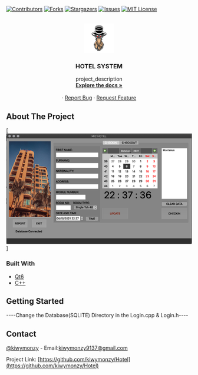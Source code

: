 <div id="top"></div>
<!--
*** Thanks for checking out the Best-README-Template. If you have a suggestion
*** that would make this better, please fork the repo and create a pull request
*** or simply open an issue with the tag "enhancement".
*** Don't forget to give the project a star!
*** Thanks again! Now go create something AMAZING! :D
-->



<!-- PROJECT SHIELDS -->
<!--
*** I'm using markdown "reference style" links for readability.
*** Reference links are enclosed in brackets [ ] instead of parentheses ( ).
*** See the bottom of this document for the declaration of the reference variables
*** for contributors-url, forks-url, etc. This is an optional, concise syntax you may use.
*** https://www.markdownguide.org/basic-syntax/#reference-style-links
-->
[![Contributors][contributors-shield]][contributors-url]
[![Forks][forks-shield]][forks-url]
[![Stargazers][stars-shield]][stars-url]
[![Issues][issues-shield]][issues-url]
[![MIT License][license-shield]][license-url]



<!-- PROJECT LOGO -->
<br />
<div align="center">
  <a href="https://github.com/kiwymonzy/Hotel">
    <img src="screenshot/logo.png" alt="Logo" width="80" height="80">
  </a>

<h3 align="center">HOTEL SYSTEM</h3>

  <p align="center">
    project_description
    <br />
    <a href="https://github.com/kiwymonzy/Hotel"><strong>Explore the docs »</strong></a>
    <br />
    <br />
    ·
    <a href="https://github.com/kiwymonzy/Hotel/issues">Report Bug</a>
    ·
    <a href="https://github.com/kiwymonzy/Hotel/issues">Request Feature</a>
  </p>
</div>





<!-- ABOUT THE PROJECT -->
## About The Project

[![Product Name Screen Shot][product-screenshot]]


### Built With

* [Qt6](https://qt.io/)
* [C++](https://isocpp.org/)



<!-- GETTING STARTED -->
## Getting Started

----Change the Database(SQLITE) Directory in the Login.cpp & Login.h----

<!-- CONTACT -->
## Contact

[@kiwymonzy](https://instagram.com/kiwy.psd) - Email:kiwymonzy9137@gmail.com

Project Link: [https://github.com/kiwymonzy/Hotel](https://github.com/kiwymonzy/Hotel)



<!-- MARKDOWN LINKS & IMAGES -->
<!-- https://www.markdownguide.org/basic-syntax/#reference-style-links -->
[contributors-shield]: https://img.shields.io/github/contributors/kiwymonzy/Hotel.svg?style=for-the-badge
[contributors-url]: https://github.com/kiwymonzy/Hotel/graphs/contributors
[forks-shield]: https://img.shields.io/github/forks/kiwymonzy/Hotel.svg?style=for-the-badge
[forks-url]: https://github.com/kiwymonzy/Hotel/network/members
[stars-shield]: https://img.shields.io/github/stars/kiwymonzy/Hotel.svg?style=for-the-badge
[stars-url]: https://github.com/kiwymonzy/Hotel/stargazers
[issues-shield]: https://img.shields.io/github/issues/kiwymonzy/Hotel.svg?style=for-the-badge
[issues-url]: https://github.com/kiwymonzy/Hotel/issues
[license-shield]: https://img.shields.io/github/license/kiwymonzy/Hotel.svg?style=for-the-badge
[license-url]: https://github.com/kiwymonzy/Hotel/blob/master/LICENSE.txt
[product-screenshot]: screenshot/Screenshot1.png
